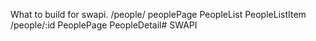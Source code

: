 What to build for swapi.
/people/
    peoplePage
        PeopleList
            PeopleListItem
                /people/:id
                    PeoplePage
                        PeopleDetail# SWAPI
